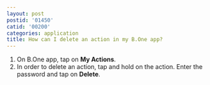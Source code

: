 ```yaml
---
layout: post
postid: '01450'
catid: '00200'
categories: application
title: How can I delete an action in my B.One app?
---
```


1. On B.One app, tap on **My Actions**.
2. In order to delete an action, tap and hold on the action. Enter the password and tap on **Delete**.